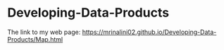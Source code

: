 # Developing-Data-Products
The link to my web page: https://mrinalini02.github.io/Developing-Data-Products/Map.html
